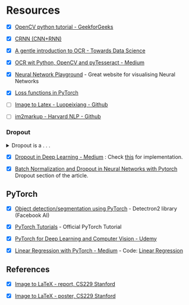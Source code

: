 # Resources

* [x] [OpenCV python tutorial - GeekforGeeks](https://www.geeksforgeeks.org/opencv-python-tutorial/)

* [x] [CRNN (CNN+RNN)](https://github.com/qjadud1994/CRNN-Keras)

* [x] [A gentle introduction to OCR - Towards Data Science](https://towardsdatascience.com/a-gentle-introduction-to-ocr-ee1469a201aa)

* [x] [OCR wit Python, OpenCV and pyTesseract - Medium](https://medium.com/@jaafarbenabderrazak.info/ocr-with-tesseract-opencv-and-python-d2c4ec097866)

* [x] [Neural Network Playground](https://playground.tensorflow.org/) - Great website for visualising Neural Networks

* [x] [Loss functions in PyTorch](https://medium.com/udacity-pytorch-challengers/a-brief-overview-of-loss-functions-in-pytorch-c0ddb78068f7)

* [ ] [Image to Latex - Luopeixiang - Github](https://github.com/luopeixiang/im2latex)

* [ ] [im2markup - Harvard NLP - Github](https://github.com/harvardnlp/im2markup)

### Dropout

<details><summary>Dropout is a . . .</summary>

Dropout is a regularization technique that “drops out” or “deactivates” few neurons in the neural network randomly in order to avoid the problem of over-fitting.

Dropout deactivates the neurons randomly at each training step instead of training the data on the original network, we train the data on the network with dropped out nodes. In the next iteration of the training step, the hidden neurons which are deactivated by dropout changes because of its probabilistic behavior. In this way, by applying dropout i.e deactivating certain individual nodes at random during training we can simulate an ensemble of neural network with different architectures.

*Dropout roughly doubles the number of iterations required to converge. However, training time for each epoch is less.*

```python
#create a neural network with out dropout
N_h = 100 #hidden nodes

model = torch.nn.Sequential(
    nn.Linear(1, N_h),
    nn.ReLU(),
    nn.Linear(N_h, N_h),
    nn.ReLU(),
    nn.Linear(N_h, 1)
)

#create a network with dropout
model_dropout = nn.Sequential(
    # Input Layer
    nn.Linear(1, N_h),
    nn.Dropout(0.5), # 50 % probability of dropping nodes in the 1st layer 
    nn.ReLU(),

    # Hidden Layer
    torch.nn.Linear(N_h, N_h),
    torch.nn.Dropout(0.2), # 20% probability of dropping nodes in the 2nd layer
    torch.nn.ReLU(),
    
    torch.nn.Linear(N_h, 1),
)
```
</details>


* [x] [Dropout in Deep Learning - Medium](https://medium.com/@amarbudhiraja/https-medium-com-amarbudhiraja-learning-less-to-learn-better-dropout-in-deep-machine-learning-74334da4bfc5) : Check [this](https://github.com/budhiraja/DeepLearningExperiments/blob/master/Dropout%20Analysis%20for%20Deep%20Nets/Dropout%2BAnalysis.ipynb) for implementation.

* [x] [Batch Normalization and Dropout in Neural Networks with Pytorch](https://towardsdatascience.com/batch-normalization-and-dropout-in-neural-networks-explained-with-pytorch-47d7a8459bcd) Dropout section of the article.

## PyTorch 

* [x] [Object detection/segmentation using PyTorch](https://ai.facebook.com/blog/-detectron2-a-pytorch-based-modular-object-detection-library-/) - Detectron2 library (Facebook AI)

* [x] [PyTorch Tutorials](https://pytorch.org/tutorials/) - Official PyTorch Tutorial

* [x] [PyTorch for Deep Learning and Computer Vision - Udemy](https://www.udemy.com/course/pytorch-for-deep-learning-and-computer-vision/?LSNPUBID=QhjctqYUCD0&ranEAID=QhjctqYUCD0&ranMID=39197&ranSiteID=QhjctqYUCD0-1hYZOGjDH3dISFFHX6uK7g)

* [x] [Linear Regression with PyTorch - Medium](https://medium.com/learn-the-part/linear-regression-with-pytorch-ac8f163a14f) - Code: [Linear Regression](https://github.com/hawkeye-ITSP/resources/blob/master/Implementation_PyTorch/Linear_Regression.ipynb)

## References

* [x] [Image to LaTeX - report, CS229 Stanford](http://cs229.stanford.edu/proj2017/final-reports/5243453.pdf)

* [x] [Image to LaTeX - poster, CS229 Stanford](http://cs229.stanford.edu/proj2017/final-posters/5140564.pdf)
